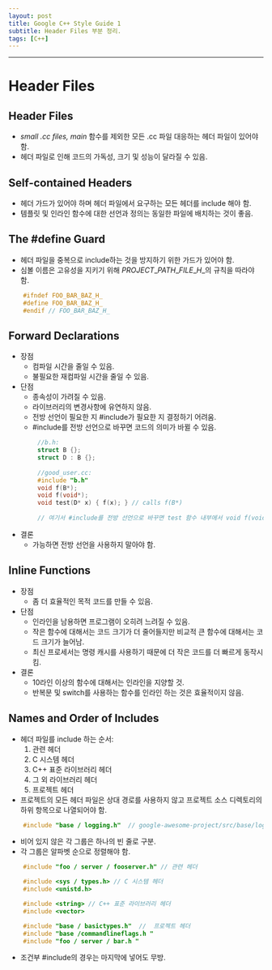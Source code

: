 ```yaml
---
layout: post
title: Google C++ Style Guide 1
subtitle: Header Files 부분 정리.
tags: [C++]
---
```


-------------

# Header Files
## Header Files
- *small .cc files, main* 함수를 제외한 모든 .cc 파일 대응하는 헤더 파일이 있어야 함.
- 헤더 파일로 인해 코드의 가독성, 크기 및 성능이 달라질 수 있음.

## Self-contained Headers
- 헤더 가드가 있어야 하며 헤더 파일에서 요구하는 모든 헤더를 include 해야 함.
- 템플릿 및 인라인 함수에 대한 선언과 정의는 동일한 파일에 배치하는 것이 좋음.

## The #define Guard
- 헤더 파일을 중복으로 include하는 것을 방지하기 위한 가드가 있어야 함.
- 심볼 이름은 고유성을 지키기 위해 *PROJECT*\_*PATH*\_*FILE*\_*H*\_의 규칙을 따라야 함.
~~~C
    #ifndef FOO_BAR_BAZ_H_
    #define FOO_BAR_BAZ_H_
    #endif // FOO_BAR_BAZ_H_
~~~
## Forward Declarations
- 장점
    - 컴파일 시간을 줄일 수 있음.
	- 불필요한 재컴파일 시간을 줄일 수 있음.
- 단점
    - 종속성이 가려질 수 있음.
    - 라이브러리의 변경사항에 유연하지 않음.
    - 전방 선언이 필요한 지 #include가 필요한 지 결정하기 어려움.
    - #include를 전방 선언으로 바꾸면 코드의 의미가 바뀔 수 있음.
~~~C
        //b.h:
        struct B {};
        struct D : B {};
		
        //good_user.cc:
        #include "b.h"
        void f(B*);
        void f(void*);
        void test(D* x) { f(x); } // calls f(B*)
		
        // 여기서 #include를 전방 선언으로 바꾸면 test 함수 내부에서 void f(void*) 함수가 호출 됨.
~~~
- 결론 
    - 가능하면 전방 선언을 사용하지 말아야 함.
	
## Inline Functions
- 장점
    - 좀 더 효율적인 목적 코드를 만들 수 있음.
- 단점
    - 인라인을 남용하면 프로그램이 오히려 느려질 수 있음.
	- 작은 함수에 대해서는 코드 크기가 더 줄어들지만 비교적 큰 함수에 대해서는 코드 크기가 늘어남.
	- 최신 프로세서는 명령 캐시를 사용하기 때문에 더 작은 코드를 더 빠르게 동작시킴.
- 결론 
    - 10라인 이상의 함수에 대해서는 인라인을 지양할 것.
    - 반복문 및 switch를 사용하는 함수를 인라인 하는 것은 효율적이지 않음.
	
## Names and Order of Includes
- 헤더 파일를 include 하는 순서:
    1. 관련 헤더
	2. C 시스템 헤더
	3. C++ 표준 라이브러리 헤더
	4. 그 외 라이브러리 헤더
	5. 프로젝트 헤더
- 프로젝트의 모든 헤더 파일은 상대 경로를 사용하지 않고 프로젝트 소스 디렉토리의 하위 항목으로 나열되어야 함.
~~~C
    #include "base / logging.h"  // google-awesome-project/src/base/logging.h
~~~
- 비어 있지 않은 각 그룹은 하나의 빈 줄로 구분.
- 각 그룹은 알파벳 순으로 정렬해야 함.
~~~C
    #include "foo / server / fooserver.h" // 관련 헤더

    #include <sys / types.h> // C 시스템 헤더
    #include <unistd.h> 

    #include <string> // C++ 표준 라이브러리 헤더
    #include <vector> 

    #include "base / basictypes.h"  //  프로젝트 헤더
    #include "base /commandlineflags.h " 
    #include "foo / server / bar.h "
~~~
- 조건부 #include의 경우는 마지막에 넣어도 무방.